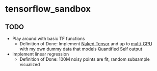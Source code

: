 # tensorflow_sandbox
## TODO
* Play around with basic TF functions
	* Definition of Done: Implement [Naked Tensor](https://github.com/jostmey/NakedTensor?bare) and up to [multi-GPU](https://github.com/vahidk/EffectiveTensorflow?#multi-gpu-processing-with-data-parallelism) with my own dummy data that models Quantified Self output 
* Implement linear regression
	* Definition of Done: 100M noisy points are fit, random subsample visualized

